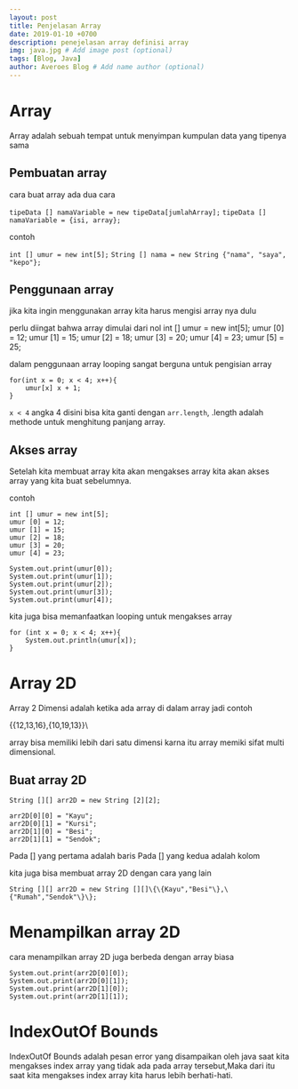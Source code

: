 ```yaml
---
layout: post
title: Penjelasan Array
date: 2019-01-10 +0700
description: penejelasan array definisi array
img: java.jpg # Add image post (optional)
tags: [Blog, Java]
author: Averoes Blog # Add name author (optional)
---
```


# Array 
Array adalah sebuah tempat untuk menyimpan kumpulan data yang tipenya sama

## Pembuatan array

cara buat array ada dua cara

`tipeData [] namaVariable = new tipeData[jumlahArray];`
`tipeData [] namaVariable = {isi, array};`

contoh

`int [] umur = new int[5];`
`String [] nama = new String {"nama", "saya", "kepo"};`

## Penggunaan array 
jika kita ingin menggunakan array kita harus mengisi array nya dulu

perlu diingat bahwa array dimulai dari nol
	int [] umur = new int[5];
	umur [0] = 12;
	umur [1] = 15;
	umur [2] = 18;
	umur [3] = 20;
	umur [4] = 23;
	umur [5] = 25;

dalam penggunaan array looping sangat berguna untuk pengisian array 

	for(int x = 0; x < 4; x++){
		umur[x] x + 1;
	}

`x < 4` angka 4 disini bisa kita ganti dengan `arr.length`, .length adalah methode untuk menghitung panjang array.

## Akses array
Setelah kita membuat array kita akan mengakses array
kita akan akses array yang kita buat sebelumnya.

contoh

	int [] umur = new int[5];
	umur [0] = 12;
	umur [1] = 15;
	umur [2] = 18;
	umur [3] = 20;
	umur [4] = 23;

	System.out.print(umur[0]);
	System.out.print(umur[1]);
	System.out.print(umur[2]);
	System.out.print(umur[3]);
	System.out.print(umur[4]);

kita juga bisa memanfaatkan looping untuk mengakses array

	for (int x = 0; x < 4; x++){
		System.out.println(umur[x]);
	}


# Array 2D
Array 2 Dimensi adalah ketika ada array di dalam array jadi 
contoh 

\{\{12,13,16\},\{10,19,13\}\}\

array bisa memiliki lebih dari satu dimensi karna itu array memiki sifat multi dimensional.

## Buat array 2D

	String [][] arr2D = new String [2][2];

	arr2D[0][0] = "Kayu";
	arr2D[0][1] = "Kursi";
	arr2D[1][0] = "Besi";
	arr2D[1][1] = "Sendok";

Pada [] yang pertama adalah baris
Pada [] yang kedua adalah kolom

kita juga bisa membuat array 2D dengan cara yang lain

	String [][] arr2D = new String [][]\{\{Kayu","Besi"\},\{"Rumah","Sendok"\}\};

# Menampilkan array 2D

cara menampilkan array 2D juga berbeda dengan array biasa

	System.out.print(arr2D[0][0]);
	System.out.print(arr2D[0][1]);
	System.out.print(arr2D[1][0]);
	System.out.print(arr2D[1][1]);

# IndexOutOf Bounds
IndexOutOf Bounds adalah pesan error yang disampaikan oleh java saat kita mengakses index array yang tidak ada pada array tersebut,Maka dari itu saat kita mengakses index array kita harus lebih berhati-hati.

